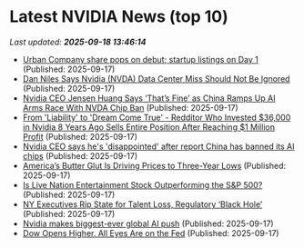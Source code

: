 # Latest NVIDIA News (top 10)
_Last updated: **2025-09-18 13:46:14**_

- [Urban Company share pops on debut; startup listings on Day 1](https://economictimes.indiatimes.com/tech/newsletters/tech-top-5/urban-company-share-pops-on-debut-startup-listings-on-day-1/articleshow/123947073.cms) (Published: 2025-09-17)
- [Dan Niles Says Nvidia (NVDA) Data Center Miss Should Not Be Ignored](https://biztoc.com/x/f6e5b62dfeadeede) (Published: 2025-09-17)
- [Nvidia CEO Jensen Huang Says ‘That’s Fine’ as China Ramps Up AI Arms Race With NVDA Chip Ban](https://biztoc.com/x/9436a9de6239f1fe) (Published: 2025-09-17)
- [From 'Liability' to 'Dream Come True' - Redditor Who Invested $36,000 in Nvidia 8 Years Ago Sells Entire Position After Reaching $1 Million Profit](https://biztoc.com/x/7de5496974aa9213) (Published: 2025-09-17)
- [Nvidia CEO says he's 'disappointed' after report China has banned its AI chips](https://biztoc.com/x/91e30f8f5b08bf07) (Published: 2025-09-17)
- [America’s Butter Glut Is Driving Prices to Three-Year Lows](https://biztoc.com/x/5b87dee0c45055f6) (Published: 2025-09-17)
- [Is Live Nation Entertainment Stock Outperforming the S&P 500?](https://biztoc.com/x/d61abfdbe53d3637) (Published: 2025-09-17)
- [NY Executives Rip State for Talent Loss, Regulatory ‘Black Hole’](https://biztoc.com/x/05b5c83b98a18a9b) (Published: 2025-09-17)
- [Nvidia makes biggest-ever global AI push](https://biztoc.com/x/d4f9c42c0fb5ce29) (Published: 2025-09-17)
- [Dow Opens Higher. All Eyes Are on the Fed](https://biztoc.com/x/ea7ceb45bdb1613c) (Published: 2025-09-17)
